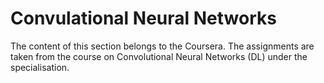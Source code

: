 # Convulational Neural Networks
The content of this section belongs to the Coursera. The assignments are taken from the course on Convolutional Neural Networks (DL) under the specialisation.
